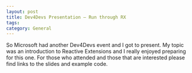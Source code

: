 ```yaml
---
layout: post
title: Dev4Devs Presentation – Run through RX
tags: 
category: General
---
```

So Microsoft had another Dev4Devs event and I got to present. My topic was an introduction to Reactive Extensions and I really enjoyed preparing for this one. For those who attended and those that are interested please find links to the slides and example code.

